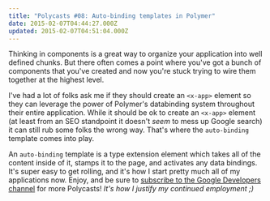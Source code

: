 ```yaml
---
title: "Polycasts #08: Auto-binding templates in Polymer"
date: 2015-02-07T04:44:27.000Z
updated: 2015-02-07T04:51:04.000Z
---
```


Thinking in components is a great way to organize your application into well defined chunks. But there often comes a point where you've got a bunch of components that you've created and now you're stuck trying to wire them together at the highest level.

I've had a lot of folks ask me if they should create an `<x-app>` element so they can leverage the power of Polymer's databinding system throughout their entire application. While it should be ok to create an `<x-app>` element (at least from an SEO standpoint it doesn't *seem* to mess up Google search) it can still rub some folks the wrong way. That's where the `auto-binding` template comes into play.

An `auto-binding` template is a type extension element which takes all of the content inside of it, stamps it to the page, and activates any data bindings. It's super easy to get rolling, and it's how I start pretty much all of my applications now. Enjoy, and be sure to [subscribe to the Google Developers channel](https://www.youtube.com/user/GoogleDevelopers) for more Polycasts! *It's how I justify my continued employment ;)*
